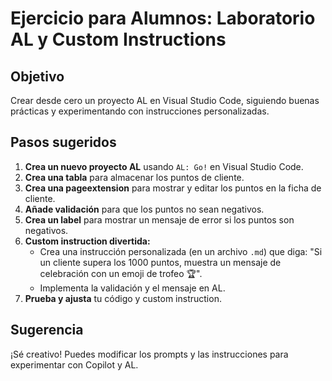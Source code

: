 # Ejercicio para Alumnos: Laboratorio AL y Custom Instructions

## Objetivo
Crear desde cero un proyecto AL en Visual Studio Code, siguiendo buenas prácticas y experimentando con instrucciones personalizadas.

## Pasos sugeridos
1. **Crea un nuevo proyecto AL** usando `AL: Go!` en Visual Studio Code.
2. **Crea una tabla** para almacenar los puntos de cliente.
3. **Crea una pageextension** para mostrar y editar los puntos en la ficha de cliente.
4. **Añade validación** para que los puntos no sean negativos.
5. **Crea un label** para mostrar un mensaje de error si los puntos son negativos.
6. **Custom instruction divertida:**
   - Crea una instrucción personalizada (en un archivo `.md`) que diga: "Si un cliente supera los 1000 puntos, muestra un mensaje de celebración con un emoji de trofeo 🏆".
   - Implementa la validación y el mensaje en AL.
7. **Prueba y ajusta** tu código y custom instruction.

## Sugerencia
¡Sé creativo! Puedes modificar los prompts y las instrucciones para experimentar con Copilot y AL.
